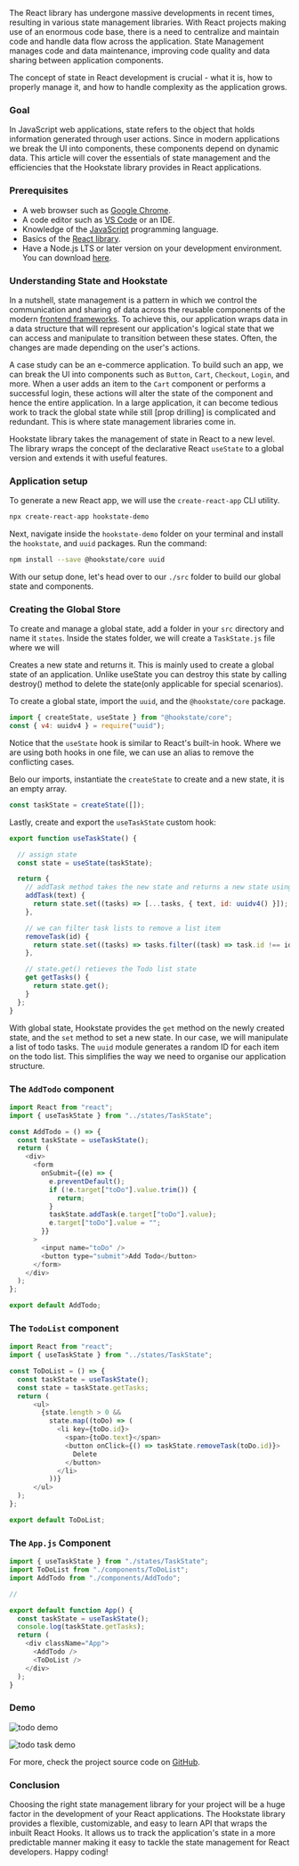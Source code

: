 The React library has undergone massive developments in recent times, resulting in various state management libraries. With React projects making use of an enormous code base, there is a need to centralize and maintain code and handle data flow across the application. State Management manages code and data maintenance, improving code quality and data sharing between application components. 

The concept of state in React development is crucial - what it is, how to properly manage it, and how to handle complexity as the application grows.

### Goal

In JavaScript web applications, state refers to the object that holds information generated through user actions. Since in modern applications we break the UI into components, these components depend on dynamic data. This article will cover the essentials of state management and the efficiencies that the Hookstate library provides in React applications.

### Prerequisites

- A web browser such as [Google Chrome](https://www.google.com/chrome/browser-tools/).
- A code editor such as [VS Code](https://code.visualstudio.com/) or an IDE.
- Knowledge of the [JavaScript](https://developer.mozilla.org/en-US/docs/Web/JavaScript) programming language.
- Basics of the [React library](https://reactjs.org/).
- Have a Node.js LTS or later version on your development environment. You can download [here](https://nodejs.org/en/download/).

### Understanding State and Hookstate

In a nutshell, state management is a pattern in which we control the communication and sharing of data across the reusable components of the modern [frontend frameworks](https://www.sitepoint.com/most-popular-frontend-frameworks-compared/). To achieve this, our application wraps data in a data structure that will represent our application's logical state that we can access and manipulate to transition between these states. Often, the changes are made depending on the user's actions.

A case study can be an e-commerce application. To build such an app, we can break the UI into components such as `Button`, `Cart`, `Checkout`, `Login`, and more. When a user adds an item to the `Cart` component or performs a successful login, these actions will alter the state of the component and hence the entire application. In a large application, it can become tedious work to track the global state while still [prop drilling] is complicated and redundant. This is where state management libraries come in.

Hookstate library takes the management of state in React to a new level. The library wraps the concept of the declarative React `useState` to a global version and extends it with useful features.

### Application setup

To generate a new React app, we will use the `create-react-app` CLI utility.

```bash
npx create-react-app hookstate-demo
```

Next, navigate inside the `hookstate-demo` folder on your terminal and install the `hookstate`, and `uuid` packages. Run the command:

```bash
npm install --save @hookstate/core uuid
```

With our setup done, let's head over to our `./src` folder to build our global state and components.

###  Creating the Global Store

To create and manage a global state, add a folder in your `src` directory and name it `states`. Inside the states folder, we will create a `TaskState.js` file where we will 

Creates a new state and returns it. This is mainly used to create a global state of an application. Unlike useState you can destroy this state by calling destroy() method to delete the state(only applicable for special scenarios).

To create a global state, import the `uuid`, and the `@hookstate/core` package. 

```js
import { createState, useState } from "@hookstate/core";
const { v4: uuidv4 } = require("uuid");
```

Notice that the `useState` hook is similar to React's built-in hook. Where we are using both hooks in one file, we can use an alias to remove the conflicting cases.

Belo our imports, instantiate the `createState` to create and a new state, it is an empty array.

```js
const taskState = createState([]);
```

Lastly, create and export the `useTaskState` custom hook:

```js
export function useTaskState() {

  // assign state
  const state = useState(taskState);

  return {
    // addTask method takes the new state and returns a new state using the .set(method)
    addTask(text) {
      return state.set((tasks) => [...tasks, { text, id: uuidv4() }]);
    },

    // we can filter task lists to remove a list item
    removeTask(id) {
      return state.set((tasks) => tasks.filter((task) => task.id !== id));
    },

    // state.get() retieves the Todo list state 
    get getTasks() {
      return state.get();
    }
  };
}
```

With global state, Hookstate provides the `get` method on the newly created state, and the `set` method to set a new state. In our case, we will manipulate a list of todo tasks. The `uuid` module generates a random ID for each item on the todo list. This simplifies the way we need to organise our application structure. 

### The `AddTodo` component

```js
import React from "react";
import { useTaskState } from "../states/TaskState";

const AddTodo = () => {
  const taskState = useTaskState();
  return (
    <div>
      <form
        onSubmit={(e) => {
          e.preventDefault();
          if (!e.target["toDo"].value.trim()) {
            return;
          }
          taskState.addTask(e.target["toDo"].value);
          e.target["toDo"].value = "";
        }}
      >
        <input name="toDo" />
        <button type="submit">Add Todo</button>
      </form>
    </div>
  );
};

export default AddTodo;
```

### The `TodoList` component

```js
import React from "react";
import { useTaskState } from "../states/TaskState";

const ToDoList = () => {
  const taskState = useTaskState();
  const state = taskState.getTasks;
  return (
      <ul>
        {state.length > 0 &&
          state.map((toDo) => (
            <li key={toDo.id}>
              <span>{toDo.text}</span>
              <button onClick={() => taskState.removeTask(toDo.id)}>
                Delete
              </button>
            </li>
          ))}
      </ul>
  );
};

export default ToDoList;
```

### The `App.js` Component

```js
import { useTaskState } from "./states/TaskState";
import ToDoList from "./components/ToDoList";
import AddTodo from "./components/AddTodo";

// 

export default function App() {
  const taskState = useTaskState();
  console.log(taskState.getTasks);
  return (
    <div className="App">
      <AddTodo />
      <ToDoList />
    </div>
  );
}

```

### Demo

![todo demo]()

![todo task demo]()

For more, check the project source code on [GitHub](https://github.com/marienjus/hookstate/).


### Conclusion
Choosing the right state management library for your project will be a huge factor in the development of your React applications. The Hookstate library provides a flexible, customizable, and easy to learn API that wraps the inbuilt React Hooks. It allows us to track the application's state in a more predictable manner making it easy to tackle the state management for React developers. Happy coding!
